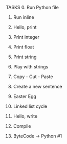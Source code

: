 TASKS
0. Run Python file

1. Run inline

2. Hello, print

3. Print integer

4. Print float

5. Print string

6. Play with strings

7. Copy - Cut - Paste

8. Create a new sentence

9. Easter Egg

10. Linked list cycle

11. Hello, write

12. Compile

13. ByteCode -> Python #1
